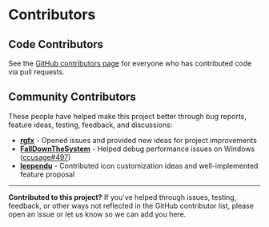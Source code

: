 # Contributors

## Code Contributors

See the [GitHub contributors page](https://github.com/Owloops/claude-powerline/graphs/contributors) for everyone who has contributed code via pull requests.

## Community Contributors

These people have helped make this project better through bug reports, feature ideas, testing, feedback, and discussions:

- **[rgfx](https://github.com/rgfx)** - Opened issues and provided new ideas for project improvements
- **[FallDownTheSystem](https://github.com/FallDownTheSystem)** - Helped debug performance issues on Windows ([ccusage#497](https://github.com/ryoppippi/ccusage/pull/497))
- **[leependu](https://github.com/leependu)** - Contributed icon customization ideas and well-implemented feature proposal

---

**Contributed to this project?** If you've helped through issues, testing, feedback, or other ways not reflected in the GitHub contributor list, please open an issue or let us know so we can add you here.
